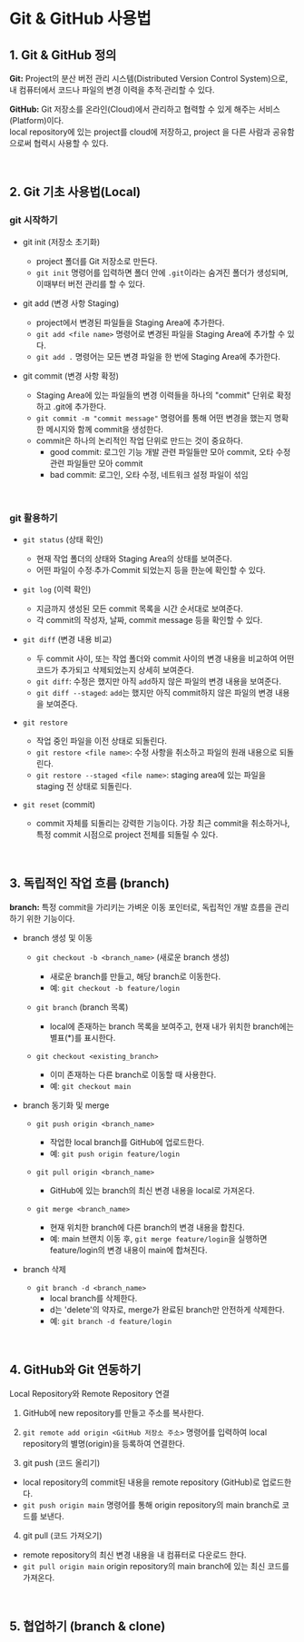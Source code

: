 # Git & GitHub 사용법

## 1. Git & GitHub 정의

**Git:** Project의 분산 버전 관리 시스템(Distributed Version Control System)으로,<br>
내 컴퓨터에서 코드나 파일의 변경 이력을 추적∙관리할 수 있다.

**GitHub:** Git 저장소를 온라인(Cloud)에서 관리하고 협력할 수 있게 해주는 서비스(Platform)이다.<br>
local repository에 있는 project를 cloud에 저장하고, project 을 다른 사람과 공유함으로써 협력시 사용할 수 있다.

<br>

<!--  -->

## 2. Git 기초 사용법(Local)

### git 시작하기

- git init (저장소 초기화)

  - project 폴더를 Git 저장소로 만든다.
  - `git init` 명령어를 입력하면 폴더 안에 `.git`이라는 숨겨진 폴더가 생성되며, 이때부터 버전 관리를 할 수 있다.

- git add (변경 사항 Staging)

  - project에서 변경된 파일들을 Staging Area에 추가한다.
  - `git add <file name>` 명령어로 변경된 파일을 Staging Area에 추가할 수 있다.
  - `git add .` 명령어는 모든 변경 파일을 한 번에 Staging Area에 추가한다.

- git commit (변경 사항 확정)
  - Staging Area에 있는 파일들의 변경 이력들을 하나의 "commit" 단위로 확정하고 .git에 추가한다.
  - `git commit -m "commit message"` 명령어를 통해 어떤 변경을 했는지 명확한 메시지와 함께 commit을 생성한다.
  - commit은 하나의 논리적인 작업 단위로 만드는 것이 중요하다.
    - good commit: 로그인 기능 개발 관련 파일들만 모아 commit, 오타 수정 관련 파일들만 모아 commit
    - bad commit: 로그인, 오타 수정, 네트워크 설정 파일이 섞임

<br>

### git 활용하기

- `git status` (상태 확인)

  - 현재 작업 폴더의 상태와 Staging Area의 상태를 보여준다.
  - 어떤 파일이 수정∙추가∙Commit 되었는지 등을 한눈에 확인할 수 있다.

- `git log` (이력 확인)

  - 지금까지 생성된 모든 commit 목록을 시간 순서대로 보여준다.
  - 각 commit의 작성자, 날짜, commit message 등을 확인할 수 있다.

- `git diff` (변경 내용 비교)

  - 두 commit 사이, 또는 작업 폴더와 commit 사이의 변경 내용을 비교하여 어떤 코드가 추가되고 삭제되었는지 상세히 보여준다.
  - `git diff`: 수정은 했지만 아직 `add`하지 않은 파일의 변경 내용을 보여준다.
  - `git diff --staged`: `add`는 했지만 아직 commit하지 않은 파일의 변경 내용을 보여준다.

- `git restore`

  - 작업 중인 파일을 이전 상태로 되돌린다.
  - `git restore <file name>`: 수정 사항을 취소하고 파일의 원래 내용으로 되돌린다.
  - `git restore --staged <file name>`: staging area에 있는 파일을 staging 전 상태로 되돌린다.

- `git reset` (commit)
  - commit 자체를 되돌리는 강력한 기능이다. 가장 최근 commit을 취소하거나, 특정 commit 시점으로 project 전체를 되돌릴 수 있다.

<br>

<!--  -->

## 3. 독립적인 작업 흐름 (branch)

**branch:** 특정 commit을 가리키는 가벼운 이동 포인터로, 독립적인 개발 흐름을 관리하기 위한 기능이다. <br>

- branch 생성 및 이동

  - `git checkout -b <branch_name>` (새로운 branch 생성)

    - 새로운 branch를 만들고, 해당 branch로 이동한다.
    - 예: `git checkout -b feature/login`

  - `git branch` (branch 목록)

    - local에 존재하는 branch 목록을 보여주고, 현재 내가 위치한 branch에는 별표(\*)를 표시한다.

  - `git checkout <existing_branch>`
    - 이미 존재하는 다른 branch로 이동할 때 사용한다.
    - 예: `git checkout main`

- branch 동기화 및 merge

  - `git push origin <branch_name>`

    - 작업한 local branch를 GitHub에 업로드한다.
    - 예: `git push origin feature/login`

  - `git pull origin <branch_name>`

    - GitHub에 있는 branch의 최신 변경 내용을 local로 가져온다.

  - `git merge <branch_name>`
    - 현재 위치한 branch에 다른 branch의 변경 내용을 합친다.
    - 예: main 브랜치 이동 후, `git merge feature/login`을 실행하면 feature/login의 변경 내용이 main에 합쳐진다.

- branch 삭제
  - `git branch -d <branch_name>`
    - local branch를 삭제한다.
    - d는 'delete'의 약자로, merge가 완료된 branch만 안전하게 삭제한다.
    - 예: `git branch -d feature/login`

<br>

## 4. GitHub와 Git 연동하기

Local Repository와 Remote Repository 연결

1. GitHub에 new repository를 만들고 주소를 복사한다.

2. `git remote add origin <GitHub 저장소 주소>` 명령어를 입력하여 local repository의 별명(origin)을 등록하여 연결한다.

3. git push (코드 올리기)

- local repository의 commit된 내용을 remote repository (GitHub)로 업로드한다.
- `git push origin main` 명령어를 통해 origin repository의 main branch로 코드를 보낸다.

4. git pull (코드 가져오기)

- remote repository의 최신 변경 내용을 내 컴퓨터로 다운로드 한다.
- `git pull origin main` origin repository의 main branch에 있는 최신 코드를 가져온다.

<br>

## 5. 협업하기 (branch & clone)
